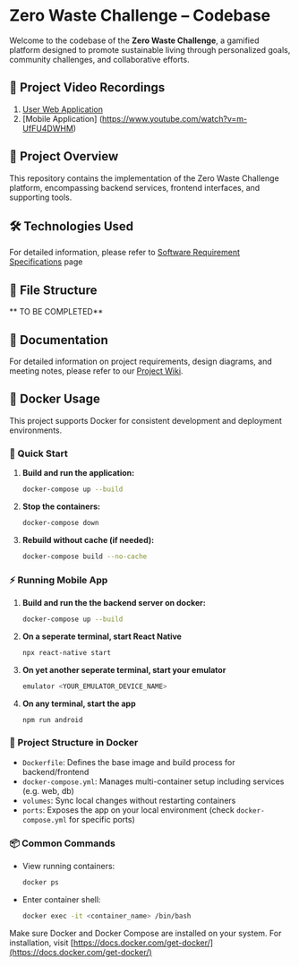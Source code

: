 # Zero Waste Challenge – Codebase

Welcome to the codebase of the **Zero Waste Challenge**, a gamified platform designed to promote sustainable living through personalized goals, community challenges, and collaborative efforts.

## 🚀 Project Video Recordings

1) [User Web Application](https://www.youtube.com/watch?v=_MOUUgUt5oI)
2) [Mobile Application] (https://www.youtube.com/watch?v=m-UfFU4DWHM)

## 🚀 Project Overview

This repository contains the implementation of the Zero Waste Challenge platform, encompassing backend services, frontend interfaces, and supporting tools.

## 🛠️ Technologies Used

For detailed information, please refer to [Software Requirement Specifications](https://github.com/bounswe/bounswe2025group10/wiki/Project-%235-:-ZERO-WASTE-CHALLENGE#software-requirements-specification) page

## 📁 File Structure

** TO BE COMPLETED**

## 📄 Documentation

For detailed information on project requirements, design diagrams, and meeting notes, please refer to our [Project Wiki](https://github.com/bounswe/bounswe2025group10/wiki).

## 🐳 Docker Usage

This project supports Docker for consistent development and deployment environments.

### 🚀 Quick Start

1. **Build and run the application:**
   ```bash
   docker-compose up --build
   ```

2. **Stop the containers:**
   ```bash
   docker-compose down
   ```

3. **Rebuild without cache (if needed):**
   ```bash
   docker-compose build --no-cache
   ```

### ⚡️  Running Mobile App 

1. **Build and run the the backend  server on docker:**
   ```bash
   docker-compose up --build
   ```

2. **On a seperate terminal, start React Native**
   ```bash
   npx react-native start
   ```

3. **On yet another seperate terminal, start your emulator**
   ```bash
   emulator <YOUR_EMULATOR_DEVICE_NAME>
   ```

4. **On any terminal, start the app**
   ```bash
   npm run android
   ```

### 🧱 Project Structure in Docker

- `Dockerfile`: Defines the base image and build process for backend/frontend
- `docker-compose.yml`: Manages multi-container setup including services (e.g. web, db)
- `volumes`: Sync local changes without restarting containers
- `ports`: Exposes the app on your local environment (check `docker-compose.yml` for specific ports)

### 📦 Common Commands

- View running containers:
   ```bash
   docker ps
   ```
- Enter container shell:
   ```bash
   docker exec -it <container_name> /bin/bash
   ```

Make sure Docker and Docker Compose are installed on your system. For installation, visit [https://docs.docker.com/get-docker/](https://docs.docker.com/get-docker/)
